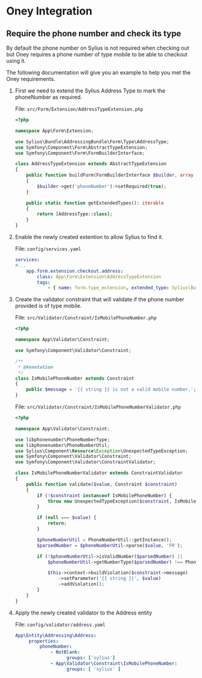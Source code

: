 # Oney Integration

## Require the phone number and check its type

By default the phone number on Sylius is not required when checking out but Oney requires a phone number of type mobile to be able to checkout using it.

The following documentation will give you an example to help you met the Oney requirements.

1. First we need to extend the Sylius Address Type to mark the phoneNumber as required.

    File: `src/Form/Extension/AddressTypeExtension.php`
    
    ```php
    <?php
    
    namespace App\Form\Extension;
    
    use Sylius\Bundle\AddressingBundle\Form\Type\AddressType;
    use Symfony\Component\Form\AbstractTypeExtension;
    use Symfony\Component\Form\FormBuilderInterface;
    
    class AddressTypeExtension extends AbstractTypeExtension
    {
        public function buildForm(FormBuilderInterface $builder, array $options): void
        {
            $builder->get('phoneNumber')->setRequired(true);
        }
    
        public static function getExtendedTypes(): iterable
        {
            return [AddressType::class];
        }
    }
    ```

2. Enable the newly created extention to allow Sylius to find it.

    File: `config/services.yaml`
    ```yaml
    services:
    #...
        app.form.extension.checkout.address:
            class: App\Form\Extension\AddressTypeExtension
            tags:
                - { name: form.type_extension, extended_type: Sylius\Bundle\AddressingBundle\Form\Type\AddressType }
    ```

3. Create the validator constraint that will validate if the phone number provided is of type mobile.

    File: `src/Validator/Constraint/IsMobilePhoneNumber.php`
    
    ```php
    <?php
    
    namespace App\Validator\Constraint;
    
    use Symfony\Component\Validator\Constraint;
    
    /**
     * @Annotation
     */
    class IsMobilePhoneNumber extends Constraint
    {
        public $message = '{{ string }} is not a valid mobile number.';
    }
    ```

    File: `src/Validator/Constraint/IsMobilePhoneNumberValidator.php`
    
    ```php
    <?php
    
    namespace App\Validator\Constraint;
    
    use libphonenumber\PhoneNumberType;
    use libphonenumber\PhoneNumberUtil;
    use Sylius\Component\Resource\Exception\UnexpectedTypeException;
    use Symfony\Component\Validator\Constraint;
    use Symfony\Component\Validator\ConstraintValidator;
    
    class IsMobilePhoneNumberValidator extends ConstraintValidator
    {
        public function validate($value, Constraint $constraint)
        {
            if (!$constraint instanceof IsMobilePhoneNumber) {
                throw new UnexpectedTypeException($constraint, IsMobilePhoneNumber::class);
            }
    
            if (null === $value) {
                return;
            }

            $phoneNumberUtil = PhoneNumberUtil::getInstance();
            $parsedNumber = $phoneNumberUtil->parse($value, 'FR');
    
            if (!$phoneNumberUtil->isValidNumber($parsedNumber) ||
                $phoneNumberUtil->getNumberType($parsedNumber) !== PhoneNumberType::MOBILE) {
    
                $this->context->buildViolation($constraint->message)
                    ->setParameter('{{ string }}', $value)
                    ->addViolation();
            }
        }
    }
    ```

4. Apply the newly created validator to the Address entity

    File: `config/validator/address.yaml`
    
    ```yaml
    App\Entity\Addressing\Address:
         properties:
             phoneNumber:
                 - NotBlank:
                       groups: ['sylius']
                 - App\Validator\Constraint\IsMobilePhoneNumber:
                       groups: [ 'sylius' ]
    ```
